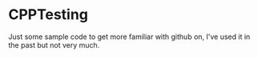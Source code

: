 # CPPTesting
Just some sample code to get more familiar with github on, I've used it in the past but not very much.

